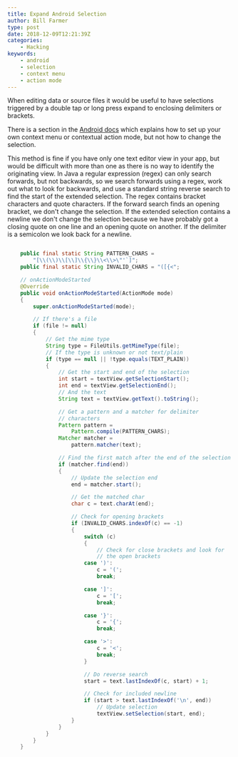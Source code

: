 ```yaml
---
title: Expand Android Selection
author: Bill Farmer
type: post
date: 2018-12-09T12:21:39Z
categories:
    - Hacking
keywords:
    - android
    - selection
    - context menu
    - action mode
---
```


When editing data or source files it would be useful to have
selections triggered by a double tap or long press expand to enclosing
delimiters or brackets.

There is a section in the [Android docs][1] which explains how to set
up your own context menu or contextual action mode, but not how to
change the selection.

This method is fine if you have only one text editor view in your app,
but would be difficult with more than one as there is no way to
identify the originating view. In Java a regular expression (regex)
can only search forwards, but not backwards, so we search forwards
using a regex, work out what to look for backwards, and use a standard
string reverse search to find the start of the extended selection. The
regex contains bracket characters and quote characters. If the forward
search finds an opening bracket, we don't change the selection. If the
extended selection contains a newline we don't change the selection
because we have probably got a closing quote on one line and an
opening quote on another. If the delimiter is a semicolon we look back
for a newline.

```java

    public final static String PATTERN_CHARS =
        "[\\(\\)\\[\\]\\{\\}\\<\\>\"'`]";
    public final static String INVALID_CHARS = "([{<";

    // onActionModeStarted
    @Override
    public void onActionModeStarted(ActionMode mode)
    {
        super.onActionModeStarted(mode);

        // If there's a file
        if (file != null)
        {
            // Get the mime type
            String type = FileUtils.getMimeType(file);
            // If the type is unknown or not text/plain
            if (type == null || !type.equals(TEXT_PLAIN))
            {
                // Get the start and end of the selection
                int start = textView.getSelectionStart();
                int end = textView.getSelectionEnd();
                // And the text
                String text = textView.getText().toString();

                // Get a pattern and a matcher for delimiter
                // characters
                Pattern pattern =
                    Pattern.compile(PATTERN_CHARS);
                Matcher matcher =
                    pattern.matcher(text);

                // Find the first match after the end of the selection
                if (matcher.find(end))
                {
                    // Update the selection end
                    end = matcher.start();

                    // Get the matched char
                    char c = text.charAt(end);

                    // Check for opening brackets
                    if (INVALID_CHARS.indexOf(c) == -1)
                    {
                        switch (c)
                        {
                            // Check for close brackets and look for
                            // the open brackets
                        case ')':
                            c = '(';
                            break;

                        case ']':
                            c = '[';
                            break;

                        case '}':
                            c = '{';
                            break;

                        case '>':
                            c = '<';
                            break;
                        }

                        // Do reverse search
                        start = text.lastIndexOf(c, start) + 1;

                        // Check for included newline
                        if (start > text.lastIndexOf('\n', end))
                            // Update selection
                            textView.setSelection(start, end);
                    }
                }
            }
        }
    }
```

 [1]: https://developer.android.com/guide/topics/ui/menus#context-menu
